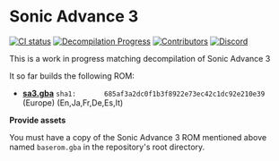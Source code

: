 # Sonic Advance 3
[![CI status][ci-badge]][ci-status-link] [![Decompilation Progress][progress-badge]][progress-link] [![Contributors][contributors-badge]][contributors-link] [![Discord][discord-badge]][discord-link]

[ci-status-link]: https://github.com/SAT-R/sa3/actions/workflows/build.yml
[ci-badge]: https://github.com/SAT-R/sa3/actions/workflows/build.yml/badge.svg

[progress-link]: https://github.com/SAT-R/sa3
[progress-badge]: https://img.shields.io/endpoint?url=https://sat-r.github.io/sa3/reports/progress-sa3-shield.json

[contributors-link]: https://github.com/SAT-R/sa3/graphs/contributors
[contributors-badge]: https://img.shields.io/github/contributors/SAT-R/sa3

[discord-badge]: https://img.shields.io/discord/1052347299457671200
[discord-link]: https://discord.gg/vZTvVH3gA9

This is a work in progress matching decompilation of Sonic Advance 3

It so far builds the following ROM:
* [**sa3.gba**](https://datomatic.no-intro.org/index.php?page=show_record&s=23&n=1521) `sha1: 		685af3a2dc0f1b3f8922e73ec42c1dc92e210e39` (Europe) (En,Ja,Fr,De,Es,It)

**Provide assets**

You must have a copy of the Sonic Advance 3 ROM mentioned above named `baserom.gba` in the repository's root directory.

